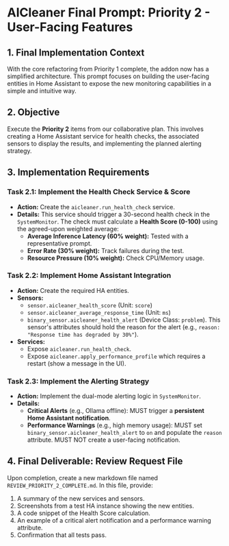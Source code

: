 # AICleaner Final Prompt: Priority 2 - User-Facing Features

## 1. Final Implementation Context

With the core refactoring from Priority 1 complete, the addon now has a simplified architecture. This prompt focuses on building the user-facing entities in Home Assistant to expose the new monitoring capabilities in a simple and intuitive way.

## 2. Objective

Execute the **Priority 2** items from our collaborative plan. This involves creating a Home Assistant service for health checks, the associated sensors to display the results, and implementing the planned alerting strategy.

## 3. Implementation Requirements

### Task 2.1: Implement the Health Check Service & Score

-   **Action:** Create the `aicleaner.run_health_check` service.
-   **Details:** This service should trigger a 30-second health check in the `SystemMonitor`. The check must calculate a **Health Score (0-100)** using the agreed-upon weighted average:
    -   **Average Inference Latency (60% weight):** Tested with a representative prompt.
    -   **Error Rate (30% weight):** Track failures during the test.
    -   **Resource Pressure (10% weight):** Check CPU/Memory usage.

### Task 2.2: Implement Home Assistant Integration

-   **Action:** Create the required HA entities.
-   **Sensors:**
    -   `sensor.aicleaner_health_score` (Unit: `score`)
    -   `sensor.aicleaner_average_response_time` (Unit: `ms`)
    -   `binary_sensor.aicleaner_health_alert` (Device Class: `problem`). This sensor's attributes should hold the reason for the alert (e.g., `reason: "Response time has degraded by 30%"`).
-   **Services:**
    -   Expose `aicleaner.run_health_check`.
    -   Expose `aicleaner.apply_performance_profile` which requires a restart (show a message in the UI).

### Task 2.3: Implement the Alerting Strategy

-   **Action:** Implement the dual-mode alerting logic in `SystemMonitor`.
-   **Details:**
    -   **Critical Alerts** (e.g., Ollama offline): MUST trigger a **persistent Home Assistant notification**.
    -   **Performance Warnings** (e.g., high memory usage): MUST set `binary_sensor.aicleaner_health_alert` to `on` and populate the `reason` attribute. MUST NOT create a user-facing notification.

## 4. Final Deliverable: Review Request File

Upon completion, create a new markdown file named `REVIEW_PRIORITY_2_COMPLETE.md`. In this file, provide:
1.  A summary of the new services and sensors.
2.  Screenshots from a test HA instance showing the new entities.
3.  A code snippet of the Health Score calculation.
4.  An example of a critical alert notification and a performance warning attribute.
5.  Confirmation that all tests pass.
